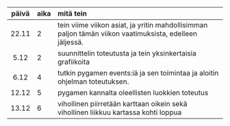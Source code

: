 | päivä | aika | mitä tein |
| :----:|:-----|:------|
| 22.11 | 2 | tein viime viikon asiat, ja yritin mahdollisimman paljon tämän viikon vaatimuksista, edelleen jäljessä.
| 5.12 | 2 | suunnittelin toteutusta ja tein yksinkertaisia grafiikoita
| 6.12 | 4 | tutkin pygamen events:iä ja sen toimintaa ja aloitin ohjelman toteutuksen.
| 12.12 | 5 | pygamen kannalta oleellisten luokkien toteutus
| 13.12 | 6 | vihollinen piirretään karttaan oikein sekä vihollinen liikkuu kartassa kohti loppua